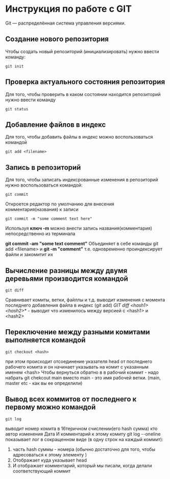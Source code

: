 # Инструкция по работе с GIT
Git — распределённая система управления версиями.
## Создание нового репозитория
Чтобы создать новый репозиторий (инициализировать)
нужно ввести команду:

    git init

## Проверка актуального состояния репозитория

Для того, чтобы проверить в каком состоянии находится репозиторий нужно ввести команду

    git status
## Добавление файлов в индекс

   Для того, чтобы добавить файлы в индекс можно воспользоваться командой

    git add <filename> 
## Запись в репозиторий

Для того, чтобы записать индексрованные изменения в  репозиторий нужно воспользоваться командой:

    git commit 
Откроется редактор по умолчанию для внесения комментария(названия) к записи

    git commit -m "some comment text here"
Используя **ключ -m** можно внести запись названия(комментария) непосредственно из терминала

**git commit -am "some text comment"**
Объединяет в себе команды git add \<filename\> и **git -m "comment"**
т.е. одновременно проиндексирует файли и закомитит их

## Вычисление разницы между двумя деревьями производится командой

    git diff

Сравнивает комиты, ветки, файллы и т.д.
выводит изменения с  момента последнего добавления файла в индекс (git add)
*GIT diff \<hash1\> \<hash2\>** - выводит что изменилось между версией с \<hash1\> и \<hash2\>
## Переключение между разными комитами выполняется командой
    git checkout <hash>
при этом происходит отсоединение указателя head от последнего рабочего комита и он начинает указывать на комит с  указанным именем \<hash\>
Чтобы вернуться обратно в в рабочий коммит - надо набрать
    git chekcout main
вместо main - это имя рабочей ветки. (main, master etc - как вы ее определили)
## Вывод всех коммитов от последнего к первому можно командой

    git log

выводит номер комита в 16теричном счислении(его hash сумма)
кто автор изменения
Дата
И комментарий к этому комиту
 git log --oneline 
показывает лог в сокращенном виде (в одну строк на каждый коммит): 
1)  часть hash суммы - номера (обычно достаточно для того, чтобы адресоваться к этому элементу )
2) Отображает куда указывает head
3) И отображает комментарий, который мы писали, когда делали соответствующий коммит
